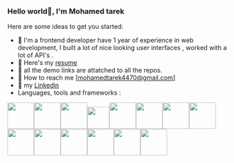 ### Hello world👋, I'm Mohamed tarek

Here are some ideas to get you started:

- 🔭 I'm a frontend developer have 1 year of experience in web development,
I built a lot of nice looking user interfaces , worked with a lot of API's .
- 🌱 Here's my [resume](https://drive.google.com/file/d/1pbRs5f7Z0CPJJHKq3hoaSxNDKsjJ9t0B/view?usp=sharing)
- 👯 all the demo links are attatched to all the repos.
- 🤔 How to reach me [mohamedtarek4470@gmail.com]
- 💬 my [Linkedin](https://www.linkedin.com/in/mohamed-tarek-09850723a)
- Languages, tools and frameworks :

<img height=60 src=https://upload.wikimedia.org/wikipedia/commons/6/61/HTML5_logo_and_wordmark.svg /><img height=60 src=https://upload.wikimedia.org/wikipedia/commons/d/d5/CSS3_logo_and_wordmark.svg /><img height=60 src=https://upload.wikimedia.org/wikipedia/commons/d/d4/Javascript-shield.svg /><img height=50 src=https://upload.wikimedia.org/wikipedia/commons/b/b2/Bootstrap_logo.svg /><img height=60 src=https://upload.wikimedia.org/wikipedia/commons/d/d5/Tailwind_CSS_Logo.svg /><img height=60 src=https://upload.wikimedia.org/wikipedia/commons/4/47/React.svg /><img height=60 src=https://upload.wikimedia.org/wikipedia/commons/4/49/Redux.png /><img height=60 src=https://upload.wikimedia.org/wikipedia/commons/8/8e/Nextjs-logo.svg /><img height=60 src=https://pngimage.net/wp-content/uploads/2019/05/logo-icon-facebook-png-.png /><img height=60 src=https://upload.wikimedia.org/wikipedia/commons/3/3f/Git_icon.svg /><img height=60 src=https://upload.wikimedia.org/wikipedia/commons/9/91/Octicons-mark-github.svg /><img height=60 src=https://seeklogo.com/images/F/firebase-logo-402F407EE0-seeklogo.com.png /><img height=60 src=https://upload.wikimedia.org/wikipedia/commons/9/96/Sass_Logo_Color.svg /><img height=60 src=https://upload.wikimedia.org/wikipedia/commons/a/af/Adobe_Photoshop_CC_icon.svg />
